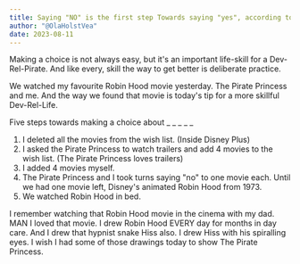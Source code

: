 ```yaml
---
title: Saying "NO" is the first step Towards saying "yes", according to Robin Hood 💡
author: "@OlaHolstVea"
date: 2023-08-11
---
```


Making a choice is not always easy, but it's an important life-skill for a Dev-Rel-Pirate. And like every, skill the way to get better is deliberate practice.

We watched my favourite Robin Hood movie yesterday. The Pirate Princess and me. And the way we found that movie is today's tip for a more skillful Dev-Rel-Life.

Five steps towards making a choice about _ _ _ _ _

1. I deleted all the movies from the wish list. (Inside Disney Plus)
2. I asked the Pirate Princess to watch trailers and add 4 movies to the wish list. (The Pirate Princess loves trailers)
3. I added 4 movies myself.
4. The Pirate Princess and I took turns saying "no" to one movie each. Until we had one movie left, Disney's animated Robin Hood from 1973.
5. We watched Robin Hood in bed.

I remember watching that Robin Hood movie in the cinema with my dad. MAN I loved that movie. I drew Robin Hood EVERY day for months in day care. And I drew that hypnist snake Hiss also. I drew Hiss with his spiralling eyes. I wish I had some of those drawings today to show The Pirate Princess.



